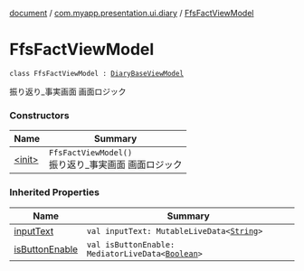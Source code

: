 [document](../../index.md) / [com.myapp.presentation.ui.diary](../index.md) / [FfsFactViewModel](./index.md)

# FfsFactViewModel

`class FfsFactViewModel : `[`DiaryBaseViewModel`](../-diary-base-view-model/index.md)

振り返り_事実画面 画面ロジック

### Constructors

| Name | Summary |
|---|---|
| [&lt;init&gt;](-init-.md) | `FfsFactViewModel()`<br>振り返り_事実画面 画面ロジック |

### Inherited Properties

| Name | Summary |
|---|---|
| [inputText](../-diary-base-view-model/input-text.md) | `val inputText: MutableLiveData<`[`String`](https://kotlinlang.org/api/latest/jvm/stdlib/kotlin/-string/index.html)`>` |
| [isButtonEnable](../-diary-base-view-model/is-button-enable.md) | `val isButtonEnable: MediatorLiveData<`[`Boolean`](https://kotlinlang.org/api/latest/jvm/stdlib/kotlin/-boolean/index.html)`>` |
